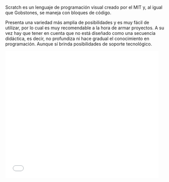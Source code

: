 Scratch es un lenguaje de programación visual creado por el MIT y, al igual que Gobstones, se maneja con bloques de código.

Presenta una variedad más amplia de posibilidades y es muy fácil de utilizar, por lo cual es muy recomendable a la hora de armar proyectos. 
A su vez hay que tener en cuenta que no está diseñado como una secuencia didáctica, es decir, no profundiza ni hace gradual el conocimiento en programación. Aunque sí brinda posibilidades de soporte tecnológico. 

<iframe allowtransparency="true" width="485" height="402" src="//scratch.mit.edu/projects/embed/10128515/?autostart=false" frameborder="0" allowfullscreen align="middle"></iframe>

